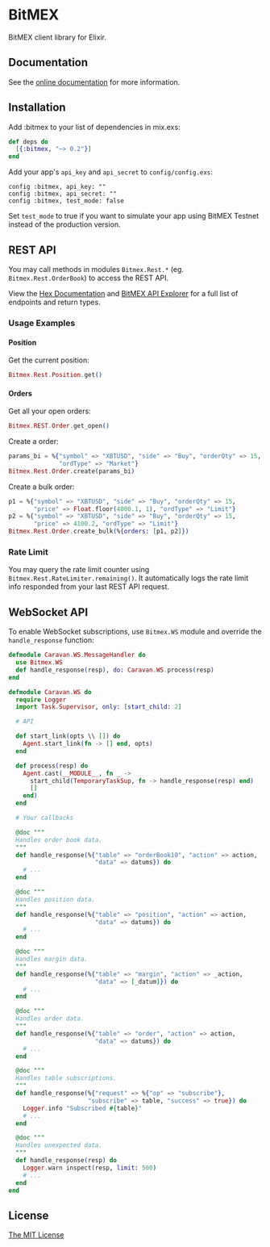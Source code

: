 # BitMEX
BitMEX client library for Elixir.

## Documentation
See the [online documentation](https://hexdocs.pm/bitmex/) for more information.

## Installation
Add :bitmex to your list of dependencies in mix.exs:

```elixir
def deps do
  [{:bitmex, "~> 0.2"}]
end
```

Add your app's `api_key` and `api_secret` to `config/config.exs`:
```
config :bitmex, api_key: ""
config :bitmex, api_secret: ""
config :bitmex, test_mode: false
```

Set `test_mode` to true if you want to simulate your app using BitMEX Testnet instead of the production version.

## REST API

You may call methods in modules `Bitmex.Rest.*` (eg. `Bitmex.Rest.OrderBook`) to access the REST API.

View the [Hex Documentation](https://hexdocs.pm/bitmex/) and [BitMEX API Explorer](https://www.bitmex.com/api/explorer/) for a full list of endpoints and return types.

### Usage Examples

#### Position
Get the current position:
```elixir
Bitmex.Rest.Position.get()
```

#### Orders
Get all your open orders:
```elixir
Bitmex.REST.Order.get_open()
```

Create a order:
```elixir
params_bi = %{"symbol" => "XBTUSD", "side" => "Buy", "orderQty" => 15,
              "ordType" => "Market"}
Bitmex.Rest.Order.create(params_bi)
```

Create a bulk order:
```elixir
p1 = %{"symbol" => "XBTUSD", "side" => "Buy", "orderQty" => 15,
       "price" => Float.floor(4000.1, 1), "ordType" => "Limit"}
p2 = %{"symbol" => "XBTUSD", "side" => "Buy", "orderQty" => 15,
       "price" => 4100.2, "ordType" => "Limit"}
Bitmex.Rest.Order.create_bulk(%{orders: [p1, p2]})
```

### Rate Limit
You may query the rate limit counter using `Bitmex.Rest.RateLimiter.remaining()`. It automatically logs the rate limit info responded from your last REST API request.

## WebSocket API

To enable WebSocket subscriptions, use `Bitmex.WS` module and override the `handle_response` function:

```elixir
defmodule Caravan.WS.MessageHandler do
  use Bitmex.WS
  def handle_response(resp), do: Caravan.WS.process(resp)
end

defmodule Caravan.WS do
  require Logger
  import Task.Supervisor, only: [start_child: 2]

  # API

  def start_link(opts \\ []) do
    Agent.start_link(fn -> [] end, opts)
  end

  def process(resp) do
    Agent.cast(__MODULE__, fn _ ->
      start_child(TemporaryTaskSup, fn -> handle_response(resp) end)
      []
    end)
  end

  # Your callbacks

  @doc """
  Handles order book data.
  """
  def handle_response(%{"table" => "orderBook10", "action" => action,
                        "data" => datums}) do
    # ...
  end

  @doc """
  Handles position data.
  """
  def handle_response(%{"table" => "position", "action" => action,
                        "data" => datums}) do
    # ...
  end

  @doc """
  Handles margin data.
  """
  def handle_response(%{"table" => "margin", "action" => _action,
                        "data" => [_datum]}) do
    # ...
  end

  @doc """
  Handles order data.
  """
  def handle_response(%{"table" => "order", "action" => action,
                        "data" => datums}) do
    # ...
  end

  @doc """
  Handles table subscriptions.
  """
  def handle_response(%{"request" => %{"op" => "subscribe"},
                      "subscribe" => table, "success" => true}) do
    Logger.info "Subscribed #{table}"
    # ...
  end

  @doc """
  Handles unexpected data.
  """
  def handle_response(resp) do
    Logger.warn inspect(resp, limit: 500)
    # ...
  end
end
```

## License

[The MIT License](https://github.com/nobrick/bitmex/blob/master/LICENSE)
